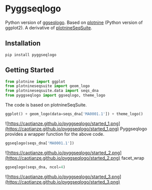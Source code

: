 # Pyggseqlogo
Python version of [ggseqlogo](https://github.com/omarwagih/ggseqlogo). Based on [plotnine](https://pypi.org/project/plotnine/) (Python version of ggplot2). A derivative of [plotnineSeqSuite](https://pypi.org/project/plotnineseqsuite/).
## Installation
`pip install pyggseqlogo`
## Getting Started
```Python
from plotnine import ggplot
from plotnineseqsuite import geom_logo
from plotnineseqsuite.data import seqs_dna
from pyggseqlogo import ggseqlogo, theme_logo
```
The code is based on plotnineSeqSuite.
```Python
ggplot() + geom_logo(data=seqs_dna['MA0001.1']) + theme_logo()
```
![https://caotianze.github.io/pyggseqlogo/started_1.png](https://caotianze.github.io/pyggseqlogo/started_1.png)
Pyggseqlogo provides a wrapper function for the above code.
```Python
ggseqlogo(seqs_dna['MA0001.1'])
```
![https://caotianze.github.io/pyggseqlogo/started_2.png](https://caotianze.github.io/pyggseqlogo/started_2.png)
facet_wrap
```Python
ggseqlogo(seqs_dna, ncol=4)
```
![https://caotianze.github.io/pyggseqlogo/started_3.png](https://caotianze.github.io/pyggseqlogo/started_3.png)